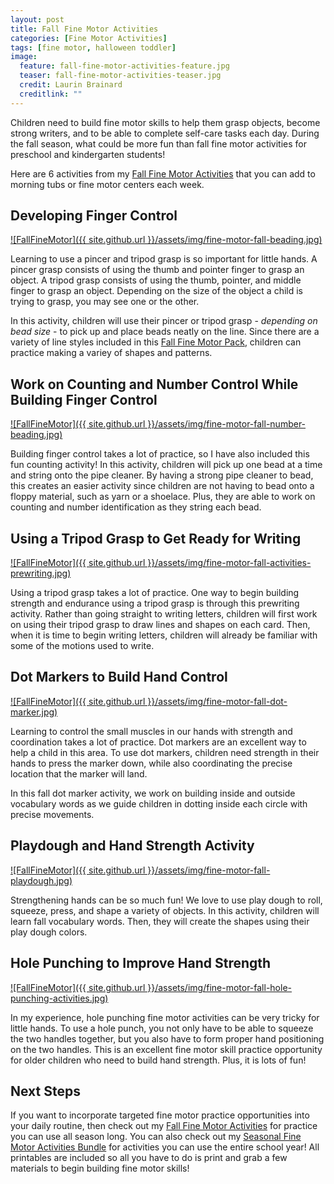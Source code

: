 ```yaml
---
layout: post
title: Fall Fine Motor Activities
categories: [Fine Motor Activities]
tags: [fine motor, halloween toddler]
image:
  feature: fall-fine-motor-activities-feature.jpg
  teaser: fall-fine-motor-activities-teaser.jpg
  credit: Laurin Brainard
  creditlink: ""
---
```

Children need to build fine motor skills to help them grasp objects, become strong writers, and to be able to complete self-care tasks each day. During the fall season, what could be more fun than fall fine motor activities for preschool and kindergarten students! 

Here are 6 activities from my [Fall Fine Motor Activities](https://www.teacherspayteachers.com/Product/Fall-Fine-Motor-Skills-Activities-Hole-Punch-Tracing-Prewriting-Playdough-More-8039943?st=41030671373b72ebc21c69d36073ba04&utm_source=PB%20Blog&utm_campaign=Fine%20Motor%20Activities) that you can add to morning tubs or fine motor centers each week. 

## Developing Finger Control

[![FallFineMotor]({{ site.github.url }}/assets/img/fine-motor-fall-beading.jpg)](https://www.teacherspayteachers.com/Product/Fall-Fine-Motor-Skills-Activities-Hole-Punch-Tracing-Prewriting-Playdough-More-8039943?st=41030671373b72ebc21c69d36073ba04&utm_source=PB%20Blog&utm_campaign=Fine%20Motor%20Activities)

Learning to use a pincer and tripod grasp is so important for little hands. A pincer grasp consists of using the thumb and pointer finger to grasp an object. A tripod grasp consists of using the thumb, pointer, and middle finger to grasp an object. Depending on the size of the object a child is trying to grasp, you may see one or the other. 

In this activity, children will use their pincer or tripod grasp - _depending on bead size_ - to pick up and place beads neatly on the line. Since there are a variety of line styles included in this [Fall Fine Motor Pack](https://www.teacherspayteachers.com/Product/Fall-Fine-Motor-Skills-Activities-Hole-Punch-Tracing-Prewriting-Playdough-More-8039943?st=41030671373b72ebc21c69d36073ba04&utm_source=PB%20Blog&utm_campaign=Fine%20Motor%20Activities), children can practice making a variey of shapes and patterns.

## Work on Counting and Number Control While Building Finger Control

[![FallFineMotor]({{ site.github.url }}/assets/img/fine-motor-fall-number-beading.jpg)](https://www.teacherspayteachers.com/Product/Fall-Fine-Motor-Skills-Activities-Hole-Punch-Tracing-Prewriting-Playdough-More-8039943?st=41030671373b72ebc21c69d36073ba04&utm_source=PB%20Blog&utm_campaign=Fine%20Motor%20Activities)

Building finger control takes a lot of practice, so I have also included this fun counting activity! In this activity, children will pick up one bead at a time and string onto the pipe cleaner. By having a strong pipe cleaner to bead, this creates an easier activity since children are not having to bead onto a floppy material, such as yarn or a shoelace. Plus, they are able to work on counting and number identification as they string each bead.

## Using a Tripod Grasp to Get Ready for Writing

[![FallFineMotor]({{ site.github.url }}/assets/img/fine-motor-fall-activities-prewriting.jpg)](https://www.teacherspayteachers.com/Product/Fall-Fine-Motor-Skills-Activities-Hole-Punch-Tracing-Prewriting-Playdough-More-8039943?st=41030671373b72ebc21c69d36073ba04&utm_source=PB%20Blog&utm_campaign=Fine%20Motor%20Activities)

Using a tripod grasp takes a lot of practice. One way to begin building strength and endurance using a tripod grasp is through this prewriting activity. Rather than going straight to writing letters, children will first work on using their tripod grasp to draw lines and shapes on each card. Then, when it is time to begin writing letters, children will already be familiar with some of the motions used to write.

## Dot Markers to Build Hand Control

[![FallFineMotor]({{ site.github.url }}/assets/img/fine-motor-fall-dot-marker.jpg)](https://www.teacherspayteachers.com/Product/Fall-Fine-Motor-Skills-Activities-Hole-Punch-Tracing-Prewriting-Playdough-More-8039943?st=41030671373b72ebc21c69d36073ba04&utm_source=PB%20Blog&utm_campaign=Fine%20Motor%20Activities)

Learning to control the small muscles in our hands with strength and coordination takes a lot of practice. Dot markers are an excellent way to help a child in this area. To use dot markers, children need strength in their hands to press the marker down, while also coordinating the precise location that the marker will land. 

In this fall dot marker activity, we work on building inside and outside vocabulary words as we guide children in dotting inside each circle with precise movements. 

## Playdough and Hand Strength Activity

[![FallFineMotor]({{ site.github.url }}/assets/img/fine-motor-fall-playdough.jpg)](https://www.teacherspayteachers.com/Product/Fall-Fine-Motor-Skills-Activities-Hole-Punch-Tracing-Prewriting-Playdough-More-8039943?st=41030671373b72ebc21c69d36073ba04&utm_source=PB%20Blog&utm_campaign=Fine%20Motor%20Activities)

Strengthening hands can be so much fun! We love to use play dough to roll, squeeze, press, and shape a variety of objects. In this activity, children will learn fall vocabulary words. Then, they will create the shapes using their play dough colors. 

## Hole Punching to Improve Hand Strength

[![FallFineMotor]({{ site.github.url }}/assets/img/fine-motor-fall-hole-punching-activities.jpg)](https://www.teacherspayteachers.com/Product/Fall-Fine-Motor-Skills-Activities-Hole-Punch-Tracing-Prewriting-Playdough-More-8039943?st=41030671373b72ebc21c69d36073ba04&utm_source=PB%20Blog&utm_campaign=Fine%20Motor%20Activities)

In my experience, hole punching fine motor activities can be very tricky for little hands. To use a hole punch, you not only have to be able to squeeze the two handles together, but you also have to form proper hand positioning on the two handles. This is an excellent fine motor skill practice opportunity for older children who need to build hand strength. Plus, it is lots of fun!

## Next Steps

If you want to incorporate targeted fine motor practice opportunities into your daily routine, then check out my [Fall Fine Motor Activities](https://www.teacherspayteachers.com/Product/Fall-Fine-Motor-Skills-Activities-Hole-Punch-Tracing-Prewriting-Playdough-More-8039943?st=41030671373b72ebc21c69d36073ba04&utm_source=PB%20Blog&utm_campaign=Fine%20Motor%20Activities) for practice you can use all season long. You can also check out my [Seasonal Fine Motor Activities Bundle](https://www.teacherspayteachers.com/Product/Fall-and-Winter-Fine-Motor-Skills-Activities-All-Seasons-GROWING-BUNDLE-7240892?utm_source=PB%20Blog&utm_campaign=Spring%20Fine%20Motor%20Post) for activities you can use the entire school year! All printables are included so all you have to do is print and grab a few materials to begin building fine motor skills!